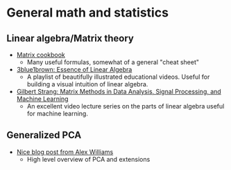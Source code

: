 # General math and statistics 

## Linear algebra/Matrix theory
- [Matrix cookbook](https://www.math.uwaterloo.ca/~hwolkowi/matrixcookbook.pdf)
  - Many useful formulas, somewhat of a general "cheat sheet"
- [3blue1brown: Essence of Linear Algebra](https://www.youtube.com/playlist?list=PLZHQObOWTQDPD3MizzM2xVFitgF8hE_ab)
  - A playlist of beautifully illustrated educational videos. Useful for building a visual intuition of linear algebra. 
- [Gilbert Strang: Matrix Methods in Data Analysis, Signal Processing, and Machine Learning](https://ocw.mit.edu/courses/mathematics/18-065-matrix-methods-in-data-analysis-signal-processing-and-machine-learning-spring-2018/video-lectures/)
  - An excellent video lecture series on the parts of linear algebra useful for machine learning.

## Generalized PCA
- [Nice blog post from Alex Williams](http://alexhwilliams.info/itsneuronalblog/2016/03/27/pca/)
  - High level overview of PCA and extensions
